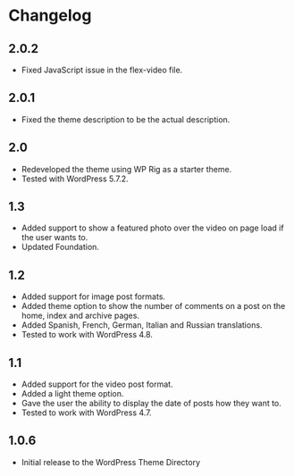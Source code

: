 # Changelog

## 2.0.2
- Fixed JavaScript issue in the flex-video file.

## 2.0.1
- Fixed the theme description to be the actual description.

## 2.0
- Redeveloped the theme using WP Rig as a starter theme.
- Tested with WordPress 5.7.2.

## 1.3
- Added support to show a featured photo over the video on page load if the user wants to.
- Updated Foundation.

## 1.2
- Added support for image post formats.
- Added theme option to show the number of comments on a post on the home, index and archive pages.
- Added Spanish, French, German, Italian and Russian translations.
- Tested to work with WordPress 4.8.

## 1.1
- Added support for the video post format.
- Added a light theme option.
- Gave the user the ability to display the date of posts how they want to.
- Tested to work with WordPress 4.7.

## 1.0.6
- Initial release to the WordPress Theme Directory
